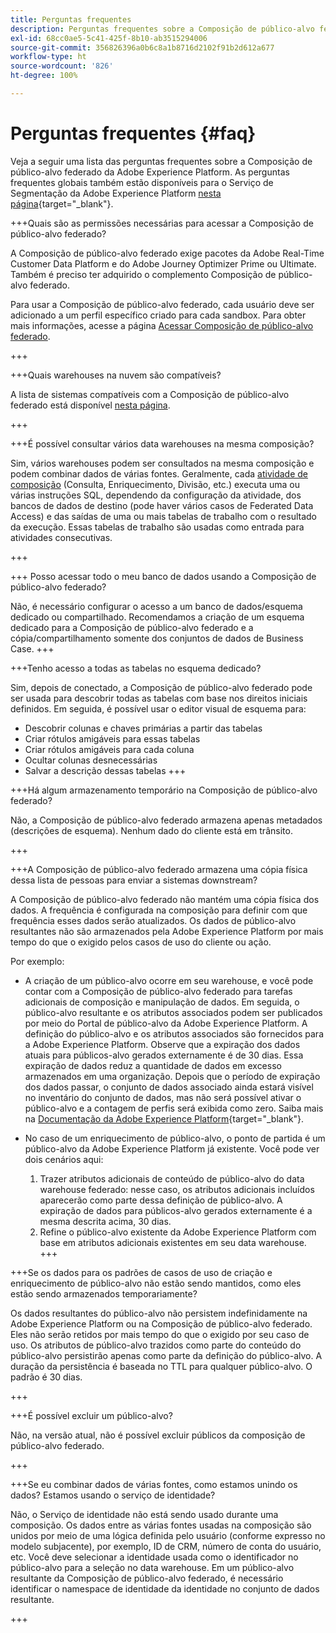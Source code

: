 ```yaml
---
title: Perguntas frequentes
description: Perguntas frequentes sobre a Composição de público-alvo federado da Adobe Experience Platform
exl-id: 68cc0ae5-5c41-425f-8b10-ab3515294006
source-git-commit: 356826396a0b6c8a1b8716d2102f91b2d612a677
workflow-type: ht
source-wordcount: '826'
ht-degree: 100%

---
```


# Perguntas frequentes {#faq}

Veja a seguir uma lista das perguntas frequentes sobre a Composição de público-alvo federado da Adobe Experience Platform. As perguntas frequentes globais também estão disponíveis para o Serviço de Segmentação da Adobe Experience Platform [nesta página](https://experienceleague.adobe.com/pt-br/docs/experience-platform/segmentation/faq){target="_blank"}.


+++Quais são as permissões necessárias para acessar a Composição de público-alvo federado?

A Composição de público-alvo federado exige pacotes da Adobe Real-Time Customer Data Platform e do Adobe Journey Optimizer Prime ou Ultimate. Também é preciso ter adquirido o complemento Composição de público-alvo federado.

Para usar a Composição de público-alvo federado, cada usuário deve ser adicionado a um perfil específico criado para cada sandbox. Para obter mais informações, acesse a página [Acessar Composição de público-alvo federado](access-prerequisites.md).

+++

+++Quais warehouses na nuvem são compatíveis?

A lista de sistemas compatíveis com a Composição de público-alvo federado está disponível [nesta página](../start/access-prerequisites.md#supported-systems).

+++


+++É possível consultar vários data warehouses na mesma composição?

Sim, vários warehouses podem ser consultados na mesma composição e podem combinar dados de várias fontes.  Geralmente, cada [atividade de composição](../compositions/orchestrate-activities.md) (Consulta, Enriquecimento, Divisão, etc.) executa uma ou várias instruções SQL, dependendo da configuração da atividade, dos bancos de dados de destino (pode haver vários casos de Federated Data Access) e das saídas de uma ou mais tabelas de trabalho com o resultado da execução. Essas tabelas de trabalho são usadas como entrada para atividades consecutivas.

+++

+++ Posso acessar todo o meu banco de dados usando a Composição de público-alvo federado?

Não, é necessário configurar o acesso a um banco de dados/esquema dedicado ou compartilhado. Recomendamos a criação de um esquema dedicado para a Composição de público-alvo federado e a cópia/compartilhamento somente dos conjuntos de dados de Business Case.
+++

+++Tenho acesso a todas as tabelas no esquema dedicado?

Sim, depois de conectado, a Composição de público-alvo federado pode ser usada para descobrir todas as tabelas com base nos direitos iniciais definidos. Em seguida, é possível usar o editor visual de esquema para:

* Descobrir colunas e chaves primárias a partir das tabelas
* Criar rótulos amigáveis para essas tabelas
* Criar rótulos amigáveis para cada coluna
* Ocultar colunas desnecessárias
* Salvar a descrição dessas tabelas
+++

+++Há algum armazenamento temporário na Composição de público-alvo federado?

Não, a Composição de público-alvo federado armazena apenas metadados (descrições de esquema). Nenhum dado do cliente está em trânsito. <!--The Audience export flow is done directly from Adobe Experience Platform Audience Portal (via [Destination](../connections/destinations.md)) to the customer database. The creation and update flow is done directly from your data warehouse database to Adobe Experience Platform Audience Portal.-->

+++

+++A Composição de público-alvo federado armazena uma cópia física dessa lista de pessoas para enviar a sistemas downstream?

A Composição de público-alvo federado não mantém uma cópia física dos dados. A frequência é configurada na composição para definir com que frequência esses dados serão atualizados. Os dados de público-alvo resultantes não são armazenados pela Adobe Experience Platform por mais tempo do que o exigido pelos casos de uso do cliente ou ação.

Por exemplo:

* A criação de um público-alvo ocorre em seu warehouse, e você pode contar com a Composição de público-alvo federado para tarefas adicionais de composição e manipulação de dados. Em seguida, o público-alvo resultante e os atributos associados podem ser publicados por meio do Portal de público-alvo da Adobe Experience Platform. A definição do público-alvo e os atributos associados são fornecidos para a Adobe Experience Platform.
Observe que a expiração dos dados atuais para públicos-alvo gerados externamente é de 30 dias. Essa expiração de dados reduz a quantidade de dados em excesso armazenados em uma organização. Depois que o período de expiração dos dados passar, o conjunto de dados associado ainda estará visível no inventário do conjunto de dados, mas não será possível ativar o público-alvo e a contagem de perfis será exibida como zero. Saiba mais na [Documentação da Adobe Experience Platform](https://experienceleague.adobe.com/pt-br/docs/experience-platform/segmentation/faq#how-long-do-externally-generated-audiences-last-for){target="_blank"}.

* No caso de um enriquecimento de público-alvo, o ponto de partida é um público-alvo da Adobe Experience Platform já existente. Você pode ver dois cenários aqui:
   1. Trazer atributos adicionais de conteúdo de público-alvo do data warehouse federado: nesse caso, os atributos adicionais incluídos aparecerão como parte dessa definição de público-alvo. A expiração de dados para públicos-alvo gerados externamente é a mesma descrita acima, 30 dias.
   1. Refine o público-alvo existente da Adobe Experience Platform com base em atributos adicionais existentes em seu data warehouse.<!--For example, you have an audience of customers who have shown interest in a particular product on the website for the last two months. You now want to take this audience and further segment it using Federated Audience Composition to only include customers who have a high credit score. The credit score is deemed sensitive and individual credit score data points are not copied over from the data warehouse.-->
+++

+++Se os dados para os padrões de casos de uso de criação e enriquecimento de público-alvo não estão sendo mantidos, como eles estão sendo armazenados temporariamente?

Os dados resultantes do público-alvo não persistem indefinidamente na Adobe Experience Platform ou na Composição de público-alvo federado. Eles não serão retidos por mais tempo do que o exigido por seu caso de uso. Os atributos de público-alvo trazidos como parte do conteúdo do público-alvo persistirão apenas como parte da definição do público-alvo. A duração da persistência é baseada no TTL para qualquer público-alvo. O padrão é 30 dias.

+++

+++É possível excluir um público-alvo?

Não, na versão atual, não é possível excluir públicos da composição de público-alvo federado.

+++

+++Se eu combinar dados de várias fontes, como estamos unindo os dados? Estamos usando o serviço de identidade?

Não, o Serviço de identidade não está sendo usado durante uma composição. Os dados entre as várias fontes usadas na composição são unidos por meio de uma lógica definida pelo usuário (conforme expresso no modelo subjacente), por exemplo, ID de CRM, número de conta do usuário, etc. Você deve selecionar a identidade usada como o identificador no público-alvo para a seleção no data warehouse. Em um público-alvo resultante da Composição de público-alvo federado, é necessário identificar o namespace de identidade da identidade no conjunto de dados resultante.

+++
<!--
+++How are customer consent preferences honored for externally generated audiences that are imported into Federated Audience Composition?

As customer data is captured from multiple channels, identity stitching and merge policies allow this data to be consolidated in a single Real-Time Customer Profile. Information on the customers' consent preferences are stored and evaluated at the profile level.

Downstream Real-Time CDP and Journey Optimizer destinations check each profile for consent preferences prior to activation. Each profile's consent information is compared against consent requirements for a particular destination. If the profile does not satisfy the requirements, that profile is not sent to a destination.

When an external audience is ingested into Federated Audience Composition, it is reconciliated with existing profiles using a primary ID such as email or ECID. As a result, the existing consent policies will remain in force throughout activation.

>[!NOTE]
>
>Since the payload variables are not stored in the profile but in the data lake, you should not include consent information in externally generated audiences. Instead, use other Adobe Experience Platform ingestion channels where profile data is imported.

+++
-->
